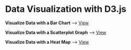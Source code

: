 # Data Visualization with D3.js

**Visualize Data with a Bar Chart** --> [View](https://bar-chart-d3-sr.netlify.app/)

**Visualize Data with a Scatterplot Graph** --> [View](https://scatterplot-graph-d3-sr.netlify.app/)

**Visualize Data with a Heat Map** --> [View](https://heat-map-d3-sr.netlify.app/)
